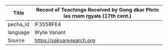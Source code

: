 |Title | Record of Teachings Received by Gong dkar Phrin las rnam rgyals (17th cent.) 
| --- | --- 
|pecha_id | IF355BFE4
|language | Wylie Variant
|Source | https://sakyaresearch.org